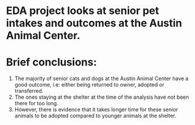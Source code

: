 # EDA project looks at senior pet intakes and outcomes at the Austin Animal Center.

# Brief conclusions:
1) The majority of senior cats and dogs at the Austin Animal Center have a good outcome, i.e: either being returned to owner, adopted or transferred. 
2) The ones staying at the shelter at the time of the analysis have not been there for too long. 
3) However, there is evidence that it takes longer time for these senior animals to be adopted compared to younger animals at the shelter.
